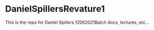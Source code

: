 # DanielSpillersRevature1
This is the repo for Daniel Spillers 12062021Batch docs, lectures, etc...
